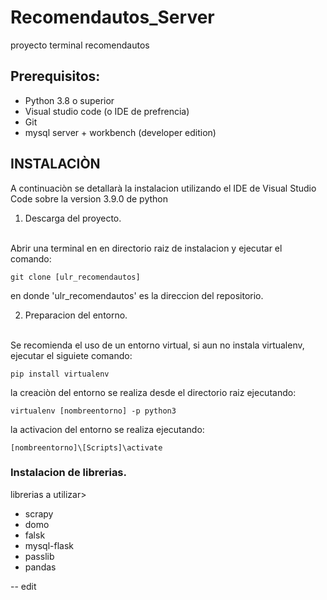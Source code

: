 # Recomendautos_Server
proyecto terminal recomendautos 

## Prerequisitos:

 * Python 3.8 o superior
 * Visual studio code (o IDE de prefrencia)
 * Git
 * mysql server + workbench (developer edition)

## INSTALACIÒN
A continuaciòn se detallarà la instalacion utilizando el IDE de Visual Studio Code sobre la version 3.9.0 de python
<br/>

1. Descarga del proyecto.

<br/>
Abrir una terminal en en directorio raiz de instalacion y ejecutar el comando:

`git clone [ulr_recomendautos]`

en donde 'ulr_recomendautos' es la direccion del repositorio.
<br/>

2. Preparacion del entorno.

<br/>
Se recomienda el uso de un entorno virtual, si aun no instala virtualenv, ejecutar el siguiete comando:

`pip install virtualenv`

la creaciòn del entorno se realiza desde el directorio raiz ejecutando:

`virtualenv [nombreentorno] -p python3`

la activacion del entorno se realiza ejecutando:

`[nombreentorno]\[Scripts]\activate`

### Instalacion de librerias.
 librerias a utilizar>
 * scrapy
 * domo
 * falsk
 * mysql-flask
 * passlib
 * pandas
 
 
 -- edit
